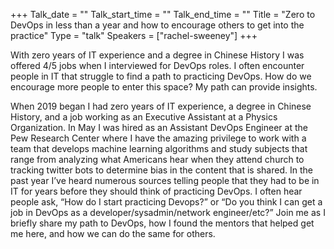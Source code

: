 +++
Talk_date = ""
Talk_start_time = ""
Talk_end_time = ""
Title = "Zero to DevOps in less than a year and how to encourage others to get into the practice"
Type = "talk"
Speakers = ["rachel-sweeney"]
+++

With zero years of IT experience and a degree in Chinese History I was offered 4/5 jobs when I interviewed for DevOps roles. I often encounter people in IT that struggle to find a path to practicing DevOps. How do we encourage more people to enter this space? My path can provide insights.

When 2019 began I had zero years of IT experience, a degree in Chinese History, and a job working as an Executive Assistant at a Physics Organization. In May I was hired as an Assistant DevOps Engineer at the Pew Research Center where I have the amazing privilege to work with a team that develops machine learning algorithms and study subjects that range from analyzing what Americans hear when they attend church to tracking twitter bots to determine bias in the content that is shared. In the past year I’ve heard numerous sources telling people that they had to be in IT for years before they should think of practicing DevOps. I often hear people ask, “How do I start practicing Devops?” or “Do you think I can get a job in DevOps as a developer/sysadmin/network engineer/etc?” Join me as I briefly share my path to DevOps, how I found the mentors that helped get me here, and how we can do the same for others.